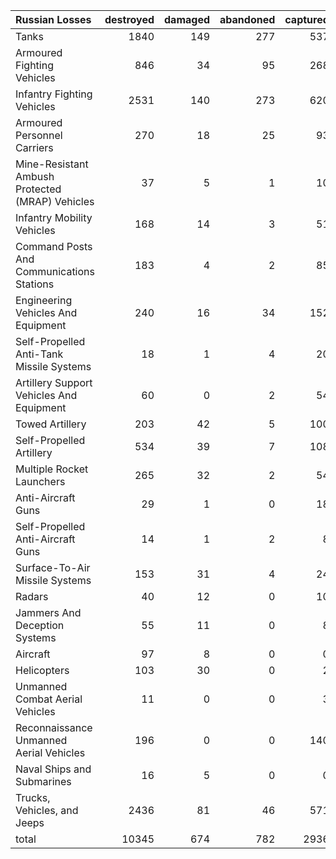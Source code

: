 | Russian Losses                                   |   destroyed |   damaged |   abandoned |   captured |   total |
|:-------------------------------------------------|------------:|----------:|------------:|-----------:|--------:|
| Tanks                                            |        1840 |       149 |         277 |        537 |    2803 |
| Armoured Fighting Vehicles                       |         846 |        34 |          95 |        268 |    1243 |
| Infantry Fighting Vehicles                       |        2531 |       140 |         273 |        620 |    3564 |
| Armoured Personnel Carriers                      |         270 |        18 |          25 |         93 |     406 |
| Mine-Resistant Ambush Protected  (MRAP) Vehicles |          37 |         5 |           1 |         10 |      53 |
| Infantry Mobility Vehicles                       |         168 |        14 |           3 |         51 |     236 |
| Command Posts And Communications Stations        |         183 |         4 |           2 |         85 |     274 |
| Engineering Vehicles And Equipment               |         240 |        16 |          34 |        152 |     442 |
| Self-Propelled Anti-Tank Missile Systems         |          18 |         1 |           4 |         20 |      43 |
| Artillery Support Vehicles And Equipment         |          60 |         0 |           2 |         54 |     116 |
| Towed Artillery                                  |         203 |        42 |           5 |        100 |     350 |
| Self-Propelled Artillery                         |         534 |        39 |           7 |        108 |     688 |
| Multiple Rocket Launchers                        |         265 |        32 |           2 |         54 |     353 |
| Anti-Aircraft Guns                               |          29 |         1 |           0 |         18 |      48 |
| Self-Propelled Anti-Aircraft Guns                |          14 |         1 |           2 |          8 |      25 |
| Surface-To-Air Missile Systems                   |         153 |        31 |           4 |         24 |     212 |
| Radars                                           |          40 |        12 |           0 |         10 |      62 |
| Jammers And Deception Systems                    |          55 |        11 |           0 |          8 |      74 |
| Aircraft                                         |          97 |         8 |           0 |          0 |     105 |
| Helicopters                                      |         103 |        30 |           0 |          2 |     135 |
| Unmanned Combat Aerial Vehicles                  |          11 |         0 |           0 |          3 |      14 |
| Reconnaissance Unmanned Aerial Vehicles          |         196 |         0 |           0 |        140 |     336 |
| Naval Ships and Submarines                       |          16 |         5 |           0 |          0 |      21 |
| Trucks, Vehicles, and Jeeps                      |        2436 |        81 |          46 |        571 |    3134 |
| total                                            |       10345 |       674 |         782 |       2936 |   14737 |